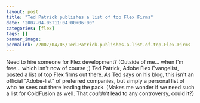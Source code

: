 ```yaml
---
layout: post
title: "Ted Patrick publishes a list of top Flex Firms"
date: "2007-04-05T11:04:00+06:00"
categories: [flex]
tags: []
banner_image: 
permalink: /2007/04/05/Ted-Patrick-publishes-a-list-of-top-Flex-Firms
---
```


Need to hire someone for Flex development? (Outside of me... when I'm free... which isn't now of course ;) Ted Patrick, Adobe Flex Evangelist, <a href="http://www.onflex.org/ted/2007/04/q1-2007-top-flex-firms.php">posted</a> a list of top Flex firms out there. As Ted says on his blog, this isn't an official "Adobe-list" of preferred companies, but simply a personal list of who he sees out there leading the pack. (Makes me wonder if we need such a list for ColdFusion as well. That <i>couldn't</i> lead to any controversy, could it?)